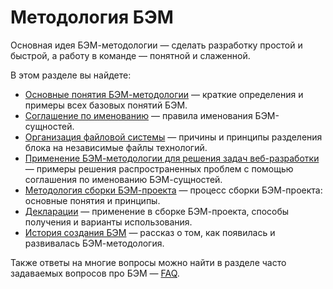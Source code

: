 # Методология БЭМ

Основная идея БЭМ-методологии — сделать разработку простой и быстрой, а работу в команде — понятной и слаженной.

В этом разделе вы найдете:

* [Основные понятия БЭМ-методологии](https://ru.bem.info/method/definitions/) — краткие определения и примеры всех базовых понятий БЭМ.
* [Соглашение по именованию](https://ru.bem.info/method/naming-convention/) — правила именования БЭМ-сущностей.
* [Организация файловой системы](https://ru.bem.info/method/filesystem/) — причины и принципы разделения блока на независимые файлы технологий.
* [Применение БЭМ-методологии для решения задач веб-разработки](https://ru.bem.info/method/solved-problems/) — примеры решения распространенных проблем с помощью соглашения по именованию БЭМ-сущностей.
* [Методология сборки БЭМ-проекта](https://ru.bem.info/method/build-method/) — процесс сборки БЭМ-проекта: основные понятия и принципы.
* [Декларации](https://ru.bem.info/method/declaration/) — применение в сборке БЭМ-проекта, способы получения и варианты использования.
* [История создания БЭМ](https://ru.bem.info/method/history/) — рассказ о том, как появилась и развивалась БЭМ-методология.

Также ответы на многие вопросы можно найти в разделе часто задаваемых вопросов про БЭМ — [FAQ](https://ru.bem.info/faq/).
